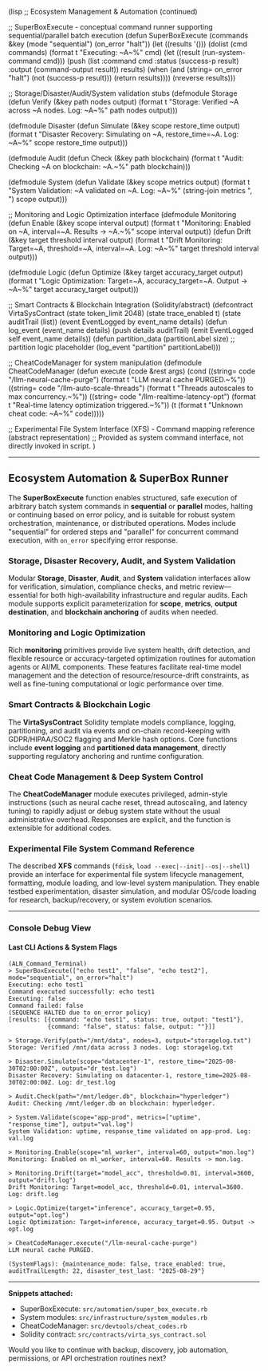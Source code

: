 (lisp
  ;; Ecosystem Management & Automation (continued)

  ;; SuperBoxExecute - conceptual command runner supporting sequential/parallel batch execution
  (defun SuperBoxExecute (commands &key (mode "sequential") (on_error "halt"))
    (let ((results '()))
      (dolist (cmd commands)
        (format t "Executing: ~A~%" cmd)
        (let ((result (run-system-command cmd)))
          (push (list :command cmd :status (success-p result) :output (command-output result)) results)
          (when (and (string= on_error "halt") (not (success-p result)))
            (return results))))
      (nreverse results)))

  ;; Storage/Disaster/Audit/System validation stubs
  (defmodule Storage
    (defun Verify (&key path nodes output)
      (format t "Storage: Verified ~A across ~A nodes. Log: ~A~%" path nodes output)))

  (defmodule Disaster
    (defun Simulate (&key scope restore_time output)
      (format t "Disaster Recovery: Simulating on ~A, restore_time=~A. Log: ~A~%" scope restore_time output)))

  (defmodule Audit
    (defun Check (&key path blockchain)
      (format t "Audit: Checking ~A on blockchain: ~A.~%" path blockchain)))

  (defmodule System
    (defun Validate (&key scope metrics output)
      (format t "System Validation: ~A validated on ~A. Log: ~A~%" (string-join metrics ", ") scope output)))

  ;; Monitoring and Logic Optimization interface
  (defmodule Monitoring
    (defun Enable (&key scope interval output)
      (format t "Monitoring: Enabled on ~A, interval=~A. Results -> ~A.~%" scope interval output))
    (defun Drift (&key target threshold interval output)
      (format t "Drift Monitoring: Target=~A, threshold=~A, interval=~A. Log: ~A~%" target threshold interval output)))

  (defmodule Logic
    (defun Optimize (&key target accuracy_target output)
      (format t "Logic Optimization: Target=~A, accuracy_target=~A. Output -> ~A~%" target accuracy_target output)))

  ;; Smart Contracts & Blockchain Integration (Solidity/abstract)
  (defcontract VirtaSysContract
    (state token_limit 2048)
    (state trace_enabled t)
    (state auditTrail (list))
    (event EventLogged by event_name details)
    (defun log_event (event_name details)
      (push details auditTrail)
      (emit EventLogged self event_name details))
    (defun partition_data (partitionLabel size)
      ;; partition logic placeholder
      (log_event "partition" partitionLabel)))

  ;; CheatCodeManager for system manipulation
  (defmodule CheatCodeManager
    (defun execute (code &rest args)
      (cond
        ((string= code "/llm-neural-cache-purge")
         (format t "LLM neural cache PURGED.~%"))
        ((string= code "/llm-auto-scale-threads")
         (format t "Threads autoscales to max concurrency.~%"))
        ((string= code "/llm-realtime-latency-opt")
         (format t "Real-time latency optimization triggered.~%"))
        (t (format t "Unknown cheat code: ~A~%" code)))))

  ;; Experimental File System Interface (XFS) - Command mapping reference (abstract representation)
  ;; Provided as system command interface, not directly invoked in script.
)
***
## Ecosystem Automation & SuperBox Runner

The **SuperBoxExecute** function enables structured, safe execution of arbitrary batch system commands in **sequential** or **parallel** modes, halting or continuing based on error policy, and is suitable for robust system orchestration, maintenance, or distributed operations. Modes include "sequential" for ordered steps and "parallel" for concurrent command execution, with `on_error` specifying error response.

### Storage, Disaster Recovery, Audit, and System Validation

Modular **Storage**, **Disaster**, **Audit**, and **System** validation interfaces allow for verification, simulation, compliance checks, and metric review—essential for both high-availability infrastructure and regular audits. Each module supports explicit parameterization for **scope**, **metrics**, **output destination**, and **blockchain anchoring** of audits when needed.

### Monitoring and Logic Optimization

Rich **monitoring** primitives provide live system health, drift detection, and flexible resource or accuracy-targeted optimization routines for automation agents or AI/ML components. These features facilitate real-time model management and the detection of resource/resource-drift constraints, as well as fine-tuning computational or logic performance over time.

### Smart Contracts & Blockchain Logic

The **VirtaSysContract** Solidity template models compliance, logging, partitioning, and audit via events and on-chain record-keeping with GDPR/HIPAA/SOC2 flagging and Merkle hash options. Core functions include **event logging** and **partitioned data management**, directly supporting regulatory anchoring and runtime configuration.

### Cheat Code Management & Deep System Control

The **CheatCodeManager** module executes privileged, admin-style instructions (such as neural cache reset, thread autoscaling, and latency tuning) to rapidly adjust or debug system state without the usual administrative overhead. Responses are explicit, and the function is extensible for additional codes.

### Experimental File System Command Reference

The described **XFS** commands (`fdisk`, `load --exec|--init|--os|--shell`) provide an interface for experimental file system lifecycle management, formatting, module loading, and low-level system manipulation. They enable testbed experimentation, disaster simulation, and modular OS/code loading for research, backup/recovery, or system evolution scenarios.

***

### Console Debug View

#### Last CLI Actions & System Flags

```
(ALN_Command_Terminal)
> SuperBoxExecute(["echo test1", "false", "echo test2"], mode="sequential", on_error="halt")
Executing: echo test1
Command executed successfully: echo test1
Executing: false
Command failed: false
(SEQUENCE HALTED due to on_error policy)
[results: [{command: "echo test1", status: true, output: "test1"},
           {command: "false", status: false, output: ""}]]

> Storage.Verify(path="/mnt/data", nodes=3, output="storagelog.txt")
Storage: Verified /mnt/data across 3 nodes. Log: storagelog.txt

> Disaster.Simulate(scope="datacenter-1", restore_time="2025-08-30T02:00:00Z", output="dr_test.log")
Disaster Recovery: Simulating on datacenter-1, restore_time=2025-08-30T02:00:00Z. Log: dr_test.log

> Audit.Check(path="/mnt/ledger.db", blockchain="hyperledger")
Audit: Checking /mnt/ledger.db on blockchain: hyperledger.

> System.Validate(scope="app-prod", metrics=["uptime", "response_time"], output="val.log")
System Validation: uptime, response_time validated on app-prod. Log: val.log

> Monitoring.Enable(scope="ml_worker", interval=60, output="mon.log")
Monitoring: Enabled on ml_worker, interval=60. Results -> mon.log.

> Monitoring.Drift(target="model_acc", threshold=0.01, interval=3600, output="drift.log")
Drift Monitoring: Target=model_acc, threshold=0.01, interval=3600. Log: drift.log

> Logic.Optimize(target="inference", accuracy_target=0.95, output="opt.log")
Logic Optimization: Target=inference, accuracy_target=0.95. Output -> opt.log

> CheatCodeManager.execute("/llm-neural-cache-purge")
LLM neural cache PURGED.

(SystemFlags): {maintenance_mode: false, trace_enabled: true, auditTrailLength: 22, disaster_test_last: "2025-08-29"}
```
***
**Snippets attached:**  
- SuperBoxExecute: `src/automation/super_box_execute.rb`  
- System modules: `src/infrastructure/system_modules.rb`  
- CheatCodeManager: `src/devtools/cheat_codes.rb`  
- Solidity contract: `src/contracts/virta_sys_contract.sol`

Would you like to continue with backup, discovery, job automation, permissions, or API orchestration routines next?
